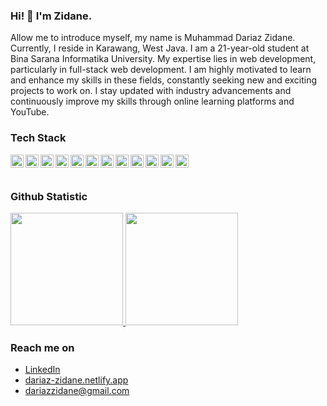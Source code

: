 ### Hi! 👋 I'm Zidane.

Allow me to introduce myself, my name is Muhammad Dariaz Zidane. Currently, I reside in Karawang, West Java. I am a 21-year-old student at Bina Sarana Informatika University. My expertise lies in web development, particularly in full-stack web development. I am highly motivated to learn and enhance my skills in these fields, constantly seeking new and exciting projects to work on. I stay updated with industry advancements and continuously improve my skills through online learning platforms and YouTube.

### Tech Stack
  <a href="#"><img align="left" alt="Html" title="Html" width="21px" src="https://upload.wikimedia.org/wikipedia/commons/6/61/HTML5_logo_and_wordmark.svg" /></a>
  <a href="#"><img align="left" alt="Css" title="Css" width="21px" src="https://upload.wikimedia.org/wikipedia/commons/3/3d/CSS.3.svg" /></a>
  <a href="#"><img align="left" alt="JavaScript" title="JavaScript" width="21px" src="https://upload.wikimedia.org/wikipedia/commons/9/99/Unofficial_JavaScript_logo_2.svg" /></a>
  <a href="#"><img align="left" alt="PHP" title="PHP" width="21px" src="https://upload.wikimedia.org/wikipedia/commons/2/27/PHP-logo.svg" /></a>
  <a href="#"><img align="left" alt="CODEIGITER" title="Codeigniter" width="21px" src="https://icons-for-free.com/iconfiles/png/512/codeigniter+plain-1324760526216009085.png">
  <a href="#"><img align="left" alt="Laravel" title="Laravel" width="21px" src="https://upload.wikimedia.org/wikipedia/commons/9/9a/Laravel.svg" /></a>
  <a href="#"><img align="left" alt="NodeJS" title="NodeJS" width="21px" src="https://seeklogo.com/images/N/nodejs-logo-FBE122E377-seeklogo.com.png" /></a>
  <a href="#"><img align="left" alt="React" title="React" width="21px" src="https://cdn.worldvectorlogo.com/logos/react-2.svg" /></a>
  <a href="#"><img align="left" alt="Bootstrap" title="Bootstrap" width="21px" src="https://upload.wikimedia.org/wikipedia/commons/b/b2/Bootstrap_logo.svg" /></a>
  <a href="#"><img align="left" alt="Tailwindcss" title="Tailwindcss" width="21px" src="https://upload.wikimedia.org/wikipedia/commons/d/d5/Tailwind_CSS_Logo.svg" /></a>
  <a href="#"><img align="left" alt="Mysql" title="Mysql" width="21px" src="https://upload.wikimedia.org/wikipedia/id/a/a9/MySQL.png" /></a>
  </a>
  <a href="#"><img align="left" alt="Mysql" title="Alpine js" width="21px" src="https://icon.icepanel.io/Technology/png-shadow-512/Alpine.js.png" /></a>
  </a>
  <br>
  <br>

### Github Statistic
<p align="left">
<a href="https://github.com/muhammaddariazzidane">
  <img height="180em" src="https://github-readme-stats-eight-theta.vercel.app/api?username=muhammaddariazzidane&show_icons=true&theme=algolia&include_all_commits=true&count_private=true"/>
  <img height="180em" src="https://github-readme-stats-eight-theta.vercel.app/api/top-langs/?username=muhammaddariazzidane&layout=compact&langs_count=8&theme=algolia"/>
</a>
</p>

### Reach me on
- <a href="https://www.linkedin.com/in/muhammad-dariaz-zidane/">LinkedIn</a>
- <a href="https://dariaz-zidane.netlify.app/">dariaz-zidane.netlify.app</a>
- dariazzidane@gmail.com

